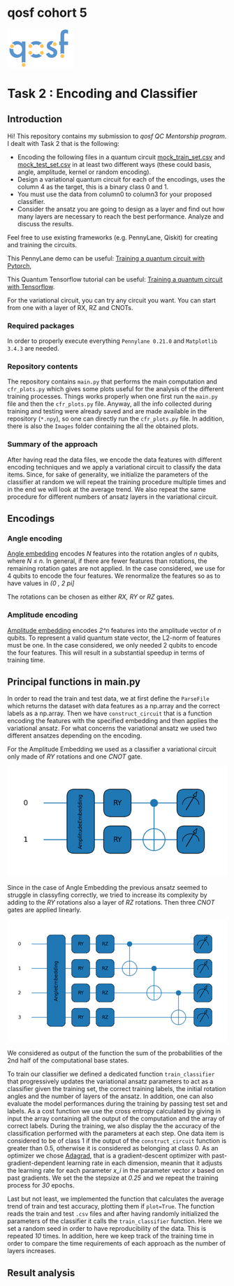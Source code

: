 # qosf cohort 5 

<p>
  <a href="" target="_blank"><img src="https://github.com/fran-scala/qosf-c5-task2/blob/7be030043a89a70ba63dfeae95a818950bac6975/qosf_logo.png?raw=True" width="30%"/> </a>
</p>

# Task 2 : Encoding and Classifier

## Introduction

Hi! This repository contains my submission to *qosf QC Mentorship program*. I dealt with Task 2 that is the following:


- Encoding the following files in a quantum circuit [mock_train_set.csv](https://drive.google.com/file/d/1PIcC1mJ_xi4u1-2gxyoStg2Rg_joSBIB/view?usp=sharing) and [mock_test_set.csv](https://drive.google.com/file/d/1aapYE69pTeNHZ6u-qKAoLfd1HWZVWPlB/view?usp=sharing) in at least two different ways (these could basis, angle, amplitude, kernel or random encoding).
- Design a variational quantum circuit for each of the encodings, uses the column 4 as the target, this is a binary class 0 and 1.
- You must use the data from column0 to column3 for your proposed classifier.
- Consider the ansatz you are going to design as a layer and find out how many layers are
necessary to reach the best performance. Analyze and discuss the results.

Feel free to use existing frameworks (e.g. PennyLane, Qiskit) for creating and training the circuits.

This PennyLane demo can be useful: [Training a quantum circuit with Pytorch](https://pennylane.ai/qml/demos/tutorial_state_preparation.html),

This Quantum Tensorflow tutorial can be useful: [Training a quantum circuit with Tensorflow](https://www.tensorflow.org/quantum/tutorials/mnist).

For the variational circuit, you can try any circuit you want. You can start from one with a layer of RX, RZ and CNOTs.

### Required packages

In order to properly execute everything `Pennylane 0.21.0` and `Matplotlib 3.4.3` are needed.    

### Repository contents

The repository contains `main.py` that performs the main computation and `cfr_plots.py` which gives some plots useful for the analysis of the different training processes. Things works properly when one first run the `main.py` file and then the `cfr_plots.py` file. Anyway, all the info collected during training and testing were already saved and are made available in the repository (`*.npy`), so one can directly run the `cfr_plots.py` file. In addition, there is also the `Images` folder containing the all the obtained plots.

### Summary of the approach

After having read the data files, we encode the data features with different encoding techniques and we apply a variational circuit to classify the data items. Since, for sake of generality, we initialize the parameters of the classifier at random we will repeat the training procedure multiple times and in the end we will look at the average trend. We also repeat the same procedure for different numbers of ansatz layers in the variational circuit.

## Encodings

### Angle encoding
[Angle embedding](https://pennylane.readthedocs.io/en/stable/code/api/pennylane.AngleEmbedding.html) encodes *N* features into the rotation angles of *n* qubits, where *N ≤ n*. In general, if there are fewer features than rotations, the remaining rotation gates are not applied. In the case considered, we use for 4 qubits to encode the four features. We renormalize the features so as to have values in *(0 , 2 pi]*

The rotations can be chosen as either *RX, RY* or *RZ* gates.


### Amplitude encoding

[Amplitude embedding](https://pennylane.readthedocs.io/en/stable/code/api/pennylane.AmplitudeEmbedding.html) encodes *2^n* features into the amplitude vector of *n* qubits. To represent a valid quantum state vector, the L2-norm of features must be one.  In the case considered, we only needed 2 qubits to encode the four features. This will result in a substantial speedup in terms of training time.

## Principal functions in main.py

In order to read the train and test data, we at first define the `ParseFile` which returns the dataset with data features as a np.array and the correct labels as a np.array. Then we have `construct_circuit` that is a function encoding the features with the specified embedding and then applies the variational ansatz. For what concerns the variational ansatz we used two different ansatzes depending on the encoding. 

For the Amplitude Embedding we used as a classifier a variational circuit only made of *RY* rotations and one *CNOT* gate.

![amp_emb+ansatz](https://github.com/fran-scala/qosf-c5-task2/blob/f243e75a9cb24f5e0430e7df7025ac889eea1873/Images/circuit_amp_emb.png?raw=True)

Since in the case of Angle Embedding the previous ansatz seemed to struggle in classyfing correctly, we tried to increase its complexity by adding to the *RY* rotations also a layer of *RZ* rotations. Then three *CNOT* gates are applied linearly.

![ang_emb+ansatz](https://github.com/fran-scala/qosf-c5-task2/blob/f243e75a9cb24f5e0430e7df7025ac889eea1873/Images/circuit_ang_emb.png?raw=True)

We considered as output of the function the sum of the probabilities of the 2nd half of the computational base states.

To train our classifier we defined a dedicated function `train_classifier` that progressively updates the variational ansatz parameters to act as a classifier given the training set, the correct training labels, the initial rotation angles and the number of layers of the ansatz. In addition, one can also evaluate the model performances during the training by passing test set and labels. As a cost function we use the cross entropy calculated by giving in input the array containing all the output of the computation and the array of correct labels. During the training, we also display the the accuracy of the classification performed with the parameters at each step. One data item is considered to be of class 1 if the output of the `construct_circuit` function is greater than 0.5, otherwise it is considered as belonging at class 0. As an optimizer we chose [Adagrad](https://pennylane.readthedocs.io/en/stable/code/api/pennylane.AdagradOptimizer.html), that is a gradient-descent optimizer with past-gradient-dependent learning rate in each dimension, meanin that it adjusts the learning rate for each parameter *x_i* in the parameter vector *x* based on past gradients. We set the the stepsize at *0.25* and we repeat the training process for *30* epochs.

Last but not least, we implemented the function that calculates the average trend of train and test accuracy, plotting them if `plot=True`. The function reads the train and test `.csv` files and after having randomly initialized the parameters of the classifier it calls the `train_classifier` function. Here we set a random seed in order to have reproducibility of the data. This is repeated *10* times. In addition, here we keep track of the training time in order to compare the time requirements of each approach as the number of layers increases.

## Result analysis




